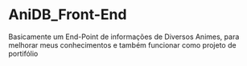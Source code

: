 # AniDB_Front-End
Basicamente um End-Point de informações de Diversos Animes, para melhorar meus conhecimentos e também funcionar como projeto de portifólio
